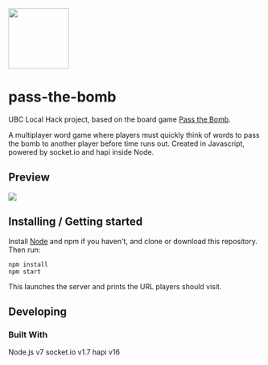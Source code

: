 <img src="https://tigeroakes.com/images/pass-the-bomb/logo.svg" width="120">

# pass-the-bomb

UBC Local Hack project, based on the board game [Pass the Bomb](https://en.wikipedia.org/wiki/Pass_the_Bomb).

A multiplayer word game where players must quickly think of words to pass the bomb to another player before time runs out.
Created in Javascript, powered by socket.io and hapi inside Node.

## Preview

![](https://challengepost-s3-challengepost.netdna-ssl.com/photos/production/software_photos/000/454/673/datas/gallery.jpg)

## Installing / Getting started

Install [Node](https://nodejs.org/) and npm if you haven't, and clone or download this repository.
Then run:
```shell
npm install
npm start
```

This launches the server and prints the URL players should visit.

## Developing

### Built With
Node.js v7
socket.io v1.7
hapi v16
